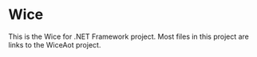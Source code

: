 # Wice
This is the Wice for .NET Framework project.
Most files in this project are links to the WiceAot project.